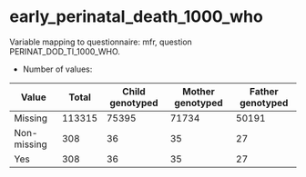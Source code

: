 # early_perinatal_death_1000_who
Variable mapping to questionnaire: mfr, question PERINAT_DOD_TI_1000_WHO.
- Number of values:

| Value | Total | Child genotyped | Mother genotyped | Father genotyped |
| ----- | ----- | --------------- | ---------------- | ---------------- |
| Missing | 113315 | 75395 | 71734 | 50191 |
| Non-missing | 308 | 36 | 35 | 27 |
| Yes | 308 | 36 | 35 |27 |



